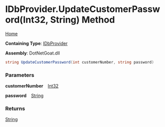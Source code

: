 # IDbProvider\.UpdateCustomerPassword\(Int32, String\) Method

[Home](../../../../../../../README.md)

**Containing Type**: [IDbProvider](../README.md)

**Assembly**: DotNetGoat\.dll

```csharp
string UpdateCustomerPassword(int customerNumber, string password)
```

### Parameters

**customerNumber** &ensp; [Int32](https://docs.microsoft.com/en-us/dotnet/api/system.int32)

**password** &ensp; [String](https://docs.microsoft.com/en-us/dotnet/api/system.string)

### Returns

[String](https://docs.microsoft.com/en-us/dotnet/api/system.string)

